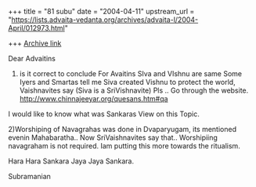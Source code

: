 +++
title = "81 subu"
date = "2004-04-11"
upstream_url = "https://lists.advaita-vedanta.org/archives/advaita-l/2004-April/012973.html"

+++
[Archive link](https://lists.advaita-vedanta.org/archives/advaita-l/2004-April/012973.html)

Dear Advaitins

1) is it correct to conclude For Avaitins SIva and VIshnu are same
Some Iyers and Smartas tell me Siva created Vishnu to protect the world,
Vaishnavites say (Siva is a SriVishnavite) Pls .. Go through the website.
http://www.chinnajeeyar.org/quesans.htm#qa

I would like to know what was Sankaras View on this Topic.

2)Worshiping of Navagrahas was done in Dvaparyugam, its mentioned evenin
Mahabaratha.. Now SriVaishnavites say that.. Worshipiing navagraham is not
required. Iam putting this more towards the ritualism.


Hara Hara Sankara Jaya Jaya Sankara.

Subramanian


